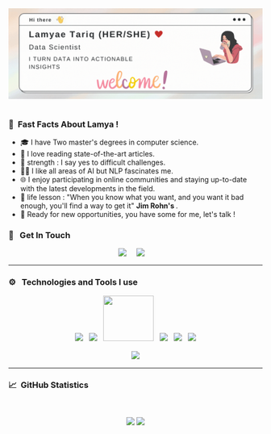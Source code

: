  <img align="right" alt="GIF" src="https://github.com/TARIQ-Lamyae/TARIQ-Lamyae/blob/main/HELLO.gif?raw=true" />  
 &nbsp;&nbsp;&nbsp;

### :pouting_face: &nbsp;Fast Facts About Lamya !

- :mortar_board: I have Two master's degrees in computer science.
- :newspaper: I love reading state-of-the-art articles.
- :muscle: strength : I say yes to difficult challenges.
- :man_technologist: I like all areas of AI but NLP fascinates me.
- :globe_with_meridians: I enjoy participating in online communities and staying up-to-date with the latest developments in the field.
- :dart: life lesson : "When you know what you want, and you want it bad enough, you'll find a way to get it" <strong>Jim Rohn's </strong>.
- :rocket: Ready for new opportunities, you have some for me, let's talk !
### :speech_balloon: &nbsp; Get In Touch 

<p align="center">
  <a href="mailto:lamyae.tariq@usmba.ac.ma?subject=Olá%20Bruno%20Tacca"><img src="https://img.shields.io/badge/gmail-%23D14836.svg?&style=for-the-badge&logo=gmail&logoColor=white" /></a>&nbsp;&nbsp;&nbsp;&nbsp;
  <a href="https://www.linkedin.com/in/lamyae-tariq-0164931a6/"><img src="https://img.shields.io/badge/linkedin-%230077B5.svg?&style=for-the-badge&logo=linkedin&logoColor=white" /></a>&nbsp;&nbsp;&nbsp;&nbsp;
</p>
<hr/>

### :gear: &nbsp; Technologies and Tools I use 
<p align="center">
  <img src="https://upload.wikimedia.org/wikipedia/commons/thumb/1/1d/PyCharm_Icon.svg/2048px-PyCharm_Icon.svg.png" width="100">&nbsp;&nbsp;
  <img src="https://nexenstial.com/assets/images/angular.gif" width="100">&nbsp;&nbsp;
  <img src="https://static.djangoproject.com/img/logos/django-logo-positive.png" width="100", height = "90">&nbsp;&nbsp;
  <img src="https://i.giphy.com/media/KzJkzjggfGN5Py6nkT/200.webp" width="100">&nbsp;&nbsp;
  <img src="https://nexenstial.com/assets/images/java.gif" width="100">&nbsp;&nbsp;
  <img src="https://i.giphy.com/media/IdyAQJVN2kVPNUrojM/200.webp" width="100"><br><br>
  <img src="https://www.python.org/static/community_logos/python-logo-master-v3-TM-flattened.png"/>
</p>
<!--
<p align="center">
<img src="https://media.tenor.com/rbfCybr7QsUAAAAC/anne-hathaway-devil-wears-prada.gif" width="", height = "110">
</p>
-->
<hr/>

### :chart_with_upwards_trend: &nbsp;GitHub Statistics
  <br/>
    <p align="center">
        <img height="137px" src="https://github-readme-streak-stats.herokuapp.com/?user=TARIQ-Lamyae&hide_border=true&theme=nightowl"/>
        <img height="137px" src="https://github-readme-stats.vercel.app/api?username=TARIQ-Lamyae&hide_title=true&hide_border=true&show_icons=true&include_all_commits=true&count_private=true&line_height=21&theme=nightowl" />
    </p>

<!-- NEXT STEPS : 
add libraries i worked with 
add to do list for 2023 
try to improve my profile
>